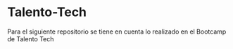 # Talento-Tech

Para el siguiente repositorio se tiene en cuenta lo realizado en el Bootcamp de Talento Tech 
